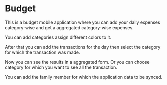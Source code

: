 # Budget

This is a budget mobile application where you can add your daily expenses category-wise and get a aggregated category-wise expenses.

You can add categories assign different colors to it.

After that you can add the transactions for the day then select the category for which the transaction was made.

Now you can see the results in a aggregated form. Or you can choose category for which you want to see all the transaction.

You can add the family member for which the application data to be synced.
